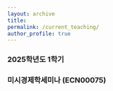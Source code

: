 ```yaml
---
layout: archive
title: 
permalink: /current_teaching/
author_profile: true
---
```


### 2025학년도 1학기 


### 미시경제학세미나 (ECN00075)







